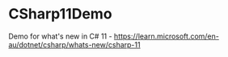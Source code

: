# CSharp11Demo
Demo for what's new in C# 11 - https://learn.microsoft.com/en-au/dotnet/csharp/whats-new/csharp-11
